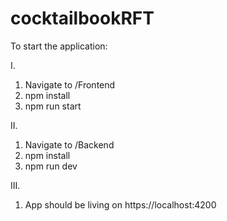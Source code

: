 # cocktailbookRFT

To start the application: 

I.

1. Navigate to /Frontend
2. npm install
3. npm run start

II. 

1. Navigate to /Backend
2. npm install
3. npm run dev

III.

1. App should be living on https://localhost:4200
